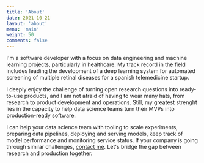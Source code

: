 ```yaml
---
title: 'About'
date: 2021-10-21
layout: 'about'
menu: 'main'
weight: 50
comments: false
---
```


I'm a software developer with a focus on data engineering and machine learning projects, particularly in healthcare. My track record in the field includes leading the development of a deep learning system for automated screening of multiple retinal diseases for a spanish telemedicine startup.

I deeply enjoy the challenge of turning open research questions into ready-to-use products, and I am not afraid of having to wear many hats, from research to product development and operations. Still, my greatest strenght lies in the capacity to help data science teams turn their MVPs into production-ready software.

I can help your data science team with tooling to scale experiments, preparing data pipelines, deploying and serving models, keep track of model performance and monitoring service status. If your company is going through similar challenges, [contact me](mailto:octavi@octavifs.com). Let's bridge the gap between research and production together.
